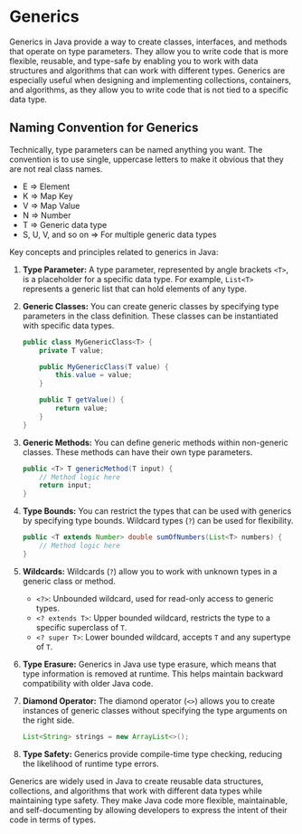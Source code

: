 # Generics

Generics in Java provide a way to create classes, interfaces, and methods that operate on type parameters. They allow you to write code that is more flexible, reusable, and type-safe by enabling you to work with data structures and algorithms that can work with different types. Generics are especially useful when designing and implementing collections, containers, and algorithms, as they allow you to write code that is not tied to a specific data type.

## Naming Convention for Generics
Technically, type parameters can be named anything you want. The convention is to use single, uppercase letters to make it obvious that they are not real class names.

- E => Element
- K => Map Key
- V => Map Value
- N => Number
- T => Generic data type
- S, U, V, and so on => For multiple generic data types

Key concepts and principles related to generics in Java:

1. **Type Parameter:** A type parameter, represented by angle brackets `<T>`, is a placeholder for a specific data type. For example, `List<T>` represents a generic list that can hold elements of any type.

2. **Generic Classes:** You can create generic classes by specifying type parameters in the class definition. These classes can be instantiated with specific data types.

   ```java
   public class MyGenericClass<T> {
       private T value;

       public MyGenericClass(T value) {
           this.value = value;
       }

       public T getValue() {
           return value;
       }
   }
   ```

3. **Generic Methods:** You can define generic methods within non-generic classes. These methods can have their own type parameters.

   ```java
   public <T> T genericMethod(T input) {
       // Method logic here
       return input;
   }
   ```

4. **Type Bounds:** You can restrict the types that can be used with generics by specifying type bounds. Wildcard types (`?`) can be used for flexibility.

   ```java
   public <T extends Number> double sumOfNumbers(List<T> numbers) {
       // Method logic here
   }
   ```

5. **Wildcards:** Wildcards (`?`) allow you to work with unknown types in a generic class or method.

   - `<?>`: Unbounded wildcard, used for read-only access to generic types.
   - `<? extends T>`: Upper bounded wildcard, restricts the type to a specific superclass of `T`.
   - `<? super T>`: Lower bounded wildcard, accepts `T` and any supertype of `T`.

6. **Type Erasure:** Generics in Java use type erasure, which means that type information is removed at runtime. This helps maintain backward compatibility with older Java code.

7. **Diamond Operator:** The diamond operator (`<>`) allows you to create instances of generic classes without specifying the type arguments on the right side.

   ```java
   List<String> strings = new ArrayList<>();
   ```

8. **Type Safety:** Generics provide compile-time type checking, reducing the likelihood of runtime type errors.

Generics are widely used in Java to create reusable data structures, collections, and algorithms that work with different data types while maintaining type safety. They make Java code more flexible, maintainable, and self-documenting by allowing developers to express the intent of their code in terms of types.
